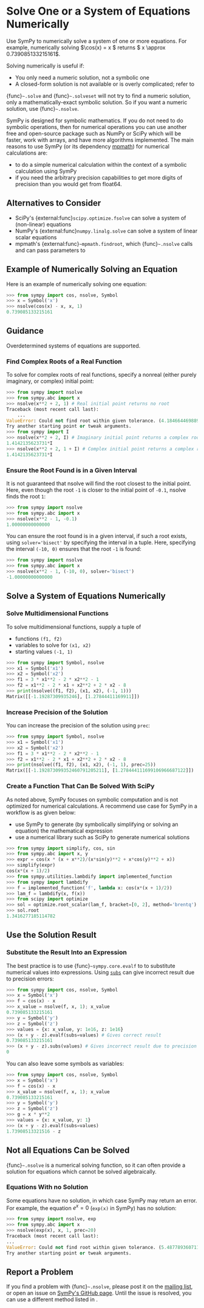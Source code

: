 # Solve One or a System of Equations Numerically

Use SymPy to numerically solve a system of one or more equations. For example,
numerically solving $\cos(x) = x $ returns $ x \approx 0.739085133215161$.

Solving numerically is useful if:
- You only need a numeric solution, not a symbolic one
- A closed-form solution is not available or is overly complicated; refer to
  [](solving-guidance.md#when-you-might-prefer-a-numeric-solution)  

{func}`~.solve` and {func}`~.solveset` will not try to find a numeric solution,
only a mathematically-exact symbolic solution. So if you want a numeric
solution, use {func}`~.nsolve`.

SymPy is designed for symbolic mathematics. If you do not need to do symbolic
operations, then for numerical operations you can use another free and
open-source package such as NumPy or SciPy which will be faster, work with
arrays, and have more algorithms implemented. The main reasons to use SymPy (or
its dependency [mpmath](https://mpmath.org/)) for numerical calculations are:
- to do a simple numerical calculation within the context of a symbolic
  calculation using SymPy
- if you need the arbitrary precision capabilities to get more digits of
  precision than you would get from float64.

## Alternatives to Consider

- SciPy's {external:func}`scipy.optimize.fsolve` can solve a system of
  (non-linear) equations
- NumPy's {external:func}`numpy.linalg.solve` can solve a system of linear
  scalar equations
- mpmath's {external:func}`~mpmath.findroot`, which {func}`~.nsolve` calls and
  can pass parameters to


## Example of Numerically Solving an Equation

Here is an example of numerically solving one equation:

```py
>>> from sympy import cos, nsolve, Symbol
>>> x = Symbol('x')
>>> nsolve(cos(x) - x, x, 1)
0.739085133215161
```

## Guidance

Overdetermined systems of equations are supported.

### Find Complex Roots of a Real Function

To solve for complex roots of real functions, specify a nonreal (either purely
imaginary, or complex) initial point:

```py
>>> from sympy import nsolve
>>> from sympy.abc import x
>>> nsolve(x**2 + 2, 1) # Real initial point returns no root
Traceback (most recent call last):
    ...
ValueError: Could not find root within given tolerance. (4.18466446988997098217 > 2.16840434497100886801e-19)
Try another starting point or tweak arguments.
>>> from sympy import I
>>> nsolve(x**2 + 2, I) # Imaginary initial point returns a complex root
1.4142135623731*I
>>> nsolve(x**2 + 2, 1 + I) # Complex initial point returns a complex root
1.4142135623731*I
```

### Ensure the Root Found is in a Given Interval

It is not guaranteed that nsolve will find the root closest to the initial
point. Here, even though the root `-1` is closer to the initial point of `-0.1`,
nsolve finds the root `1`:

```py
>>> from sympy import nsolve
>>> from sympy.abc import x
>>> nsolve(x**2 - 1, -0.1)
1.00000000000000
```

You can ensure the root found is in a given interval, if such a root exists,
using `solver='bisect'` by specifying the interval in a tuple. Here, specifying
the interval `(-10, 0)` ensures that the root `-1` is found:

```py
>>> from sympy import nsolve
>>> from sympy.abc import x
>>> nsolve(x**2 - 1, (-10, 0), solver='bisect')
-1.00000000000000
```

## Solve a System of Equations Numerically

### Solve Multidimensional Functions

To solve multidimensional functions, supply a tuple of
- functions `(f1, f2)`
- variables to solve for `(x1, x2)`
- starting values `(-1, 1)`

```py
>>> from sympy import Symbol, nsolve
>>> x1 = Symbol('x1')
>>> x2 = Symbol('x2')
>>> f1 = 3 * x1**2 - 2 * x2**2 - 1
>>> f2 = x1**2 - 2 * x1 + x2**2 + 2 * x2 - 8
>>> print(nsolve((f1, f2), (x1, x2), (-1, 1)))
Matrix([[-1.19287309935246], [1.27844411169911]])
```

### Increase Precision of the Solution

You can increase the precision of the solution using `prec`:

```py
>>> from sympy import Symbol, nsolve
>>> x1 = Symbol('x1')
>>> x2 = Symbol('x2')
>>> f1 = 3 * x1**2 - 2 * x2**2 - 1
>>> f2 = x1**2 - 2 * x1 + x2**2 + 2 * x2 - 8
>>> print(nsolve((f1, f2), (x1, x2), (-1, 1), prec=25))
Matrix([[-1.192873099352460791205211], [1.278444111699106966687122]])
```

### Create a Function That Can Be Solved With SciPy

As noted above, SymPy focuses on symbolic computation and is not optimized for
numerical calculations. A recommend use case for SymPy in a workflow is as given
below:
- use SymPy to generate (by symbolically simplifying or solving an equation) the
  mathematical expression
- use a numerical library such as SciPy to generate numerical solutions

```py
>>> from sympy import simplify, cos, sin
>>> from sympy.abc import x, y
>>> expr = cos(x * (x + x**2)/(x*sin(y)**2 + x*cos(y)**2 + x))
>>> simplify(expr)
cos(x*(x + 1)/2)
>>> from sympy.utilities.lambdify import implemented_function
>>> from sympy import lambdify
>>> f = implemented_function('f', lambda x: cos(x*(x + 1)/2))
>>> lam_f = lambdify(x, f(x))
>>> from scipy import optimize
>>> sol = optimize.root_scalar(lam_f, bracket=[0, 2], method='brentq')
>>> sol.root
1.3416277185114782
```

## Use the Solution Result

### Substitute the Result Into an Expression

The best practice is to use {func}`~sympy.core.evalf` to to substitute numerical
values into expressions. Using [`subs`](sympy.core.basic.Basic.subs) can give
incorrect result due to precision errors:

```py
>>> from sympy import cos, nsolve, Symbol
>>> x = Symbol('x')
>>> f = cos(x) - x
>>> x_value = nsolve(f, x, 1); x_value
0.739085133215161
>>> y = Symbol('y')
>>> z = Symbol('z')
>>> values = {x: x_value, y: 1e16, z: 1e16}
>>> (x + y - z).evalf(subs=values) # Gives correct result
0.739085133215161
>>> (x + y - z).subs(values) # Gives incorrect result due to precision errors
0
```

You can also leave some symbols as variables:

```py
>>> from sympy import cos, nsolve, Symbol
>>> x = Symbol('x')
>>> f = cos(x) - x
>>> x_value = nsolve(f, x, 1); x_value
0.739085133215161
>>> y = Symbol('y')
>>> z = Symbol('z')
>>> g = x * y**2
>>> values = {x: x_value, y: 1}
>>> (x + y - z).evalf(subs=values)
1.73908513321516 - z
```

## Not all Equations Can be Solved

{func}`~.nsolve` is a numerical solving function, so it can often provide a
solution for equations which cannot be solved algebraically.

### Equations With no Solution

Some equations have no solution, in which case SymPy may return an error. For
example, the equation $e^x = 0$ (`exp(x)` in SymPy) has no solution:

```py
>>> from sympy import nsolve, exp
>>> from sympy.abc import x
>>> nsolve(exp(x), x, 1, prec=20)
Traceback (most recent call last):
...
ValueError: Could not find root within given tolerance. (5.4877893607115270300540019e-18 > 1.6543612251060553497428174e-24)
Try another starting point or tweak arguments.
```

## Report a Problem

If you find a problem with {func}`~.nsolve`, please post it on the [mailing
list](https://groups.google.com/g/sympy), or open an issue on [SymPy's GitHub
page](https://github.com/sympy/sympy/issues). Until the issue is resolved, you
can use a different method listed in [](#alternatives-to-consider).